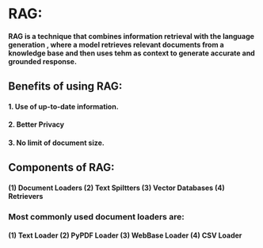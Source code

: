 # RAG:
#### RAG is a technique that combines information retrieval with the language generation , where a model retrieves relevant documents from a knowledge base and then uses tehm as context to generate accurate and grounded response.
## Benefits of using RAG:
#### 1. Use of up-to-date information.
#### 2. Better Privacy
#### 3. No limit of document size.
## Components of RAG:
#### (1) Document Loaders   (2) Text Spiltters (3) Vector Databases (4) Retrievers
### Most commonly used document loaders are:
#### (1) Text Loader (2) PyPDF Loader (3) WebBase Loader (4) CSV Loader
